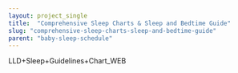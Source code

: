 ```yaml
---
layout: project_single
title:  "Comprehensive Sleep Charts & Sleep and Bedtime Guide"
slug: "comprehensive-sleep-charts-sleep-and-bedtime-guide"
parent: "baby-sleep-schedule"
---
```

LLD+Sleep+Guidelines+Chart_WEB